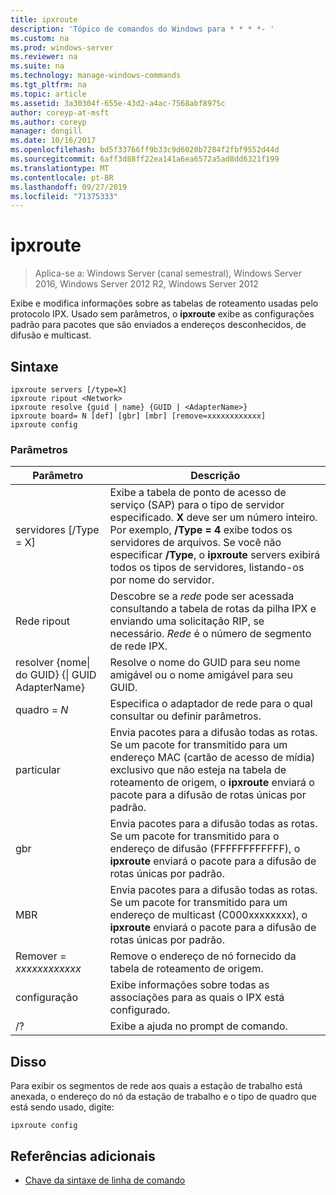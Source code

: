 ```yaml
---
title: ipxroute
description: 'Tópico de comandos do Windows para * * * *- '
ms.custom: na
ms.prod: windows-server
ms.reviewer: na
ms.suite: na
ms.technology: manage-windows-commands
ms.tgt_pltfrm: na
ms.topic: article
ms.assetid: 3a30304f-655e-43d2-a4ac-7568abf8975c
author: coreyp-at-msft
ms.author: coreyp
manager: dongill
ms.date: 10/16/2017
ms.openlocfilehash: bd5f33766ff9b33c9d6020b7284f2fbf9552d44d
ms.sourcegitcommit: 6aff3d88ff22ea141a6ea6572a5ad8dd6321f199
ms.translationtype: MT
ms.contentlocale: pt-BR
ms.lasthandoff: 09/27/2019
ms.locfileid: "71375333"
---
```

# <a name="ipxroute"></a>ipxroute

>Aplica-se a: Windows Server (canal semestral), Windows Server 2016, Windows Server 2012 R2, Windows Server 2012

Exibe e modifica informações sobre as tabelas de roteamento usadas pelo protocolo IPX. Usado sem parâmetros, o **ipxroute** exibe as configurações padrão para pacotes que são enviados a endereços desconhecidos, de difusão e multicast.   
## <a name="syntax"></a>Sintaxe  
```  
ipxroute servers [/type=X]  
ipxroute ripout <Network>  
ipxroute resolve {guid | name} {GUID | <AdapterName>}  
ipxroute board= N [def] [gbr] [mbr] [remove=xxxxxxxxxxxx]  
ipxroute config  
```  
### <a name="parameters"></a>Parâmetros  
|Parâmetro|Descrição|  
|-------|--------|  
|servidores [/Type = X]|Exibe a tabela de ponto de acesso de serviço (SAP) para o tipo de servidor especificado.  **X** deve ser um número inteiro. Por exemplo, **/Type = 4** exibe todos os servidores de arquivos. Se você não especificar **/Type**, o **ipxroute** servers exibirá todos os tipos de servidores, listando-os por nome do servidor.|  
|Rede ripout|Descobre se a *rede* pode ser acessada consultando a tabela de rotas da pilha IPX e enviando uma solicitação RIP, se necessário.  *Rede* é o número de segmento de rede IPX.|  
|resolver {nome&#124; do GUID} {&#124; GUID AdapterName}|Resolve o nome do GUID para seu nome amigável ou o nome amigável para seu GUID.|  
|quadro = *N*|Especifica o adaptador de rede para o qual consultar ou definir parâmetros.|  
|particular|Envia pacotes para a difusão todas as rotas. Se um pacote for transmitido para um endereço MAC (cartão de acesso de mídia) exclusivo que não esteja na tabela de roteamento de origem, o **ipxroute** enviará o pacote para a difusão de rotas únicas por padrão.|  
|gbr|Envia pacotes para a difusão todas as rotas. Se um pacote for transmitido para o endereço de difusão (FFFFFFFFFFFF), o **ipxroute** enviará o pacote para a difusão de rotas únicas por padrão.|  
|MBR|Envia pacotes para a difusão todas as rotas. Se um pacote for transmitido para um endereço de multicast (C000xxxxxxxx), o **ipxroute** enviará o pacote para a difusão de rotas únicas por padrão.|  
|Remover = *xxxxxxxxxxxx*|Remove o endereço de nó fornecido da tabela de roteamento de origem.|  
|configuração|Exibe informações sobre todas as associações para as quais o IPX está configurado.|  
|/?|Exibe a ajuda no prompt de comando.|  
## <a name="BKMK_Examples"></a>Disso  
Para exibir os segmentos de rede aos quais a estação de trabalho está anexada, o endereço do nó da estação de trabalho e o tipo de quadro que está sendo usado, digite:  
```  
ipxroute config  
```  
## <a name="additional-references"></a>Referências adicionais  
-   [Chave da sintaxe de linha de comando](command-line-syntax-key.md)  

